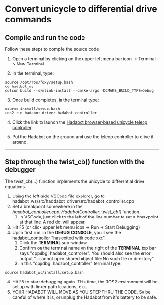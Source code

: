 # Convert unicycle to differential drive commands

## Compile and run the code

Follow these steps to compile the source code

1. Open a terminal by clicking on the upper left menu bar icon -> Terminal -> New Terminal

1. In the terminal, type: 

```
source /opt/ros/foxy/setup.bash
cd hadabot_ws
colcon build --symlink-install --cmake-args -DCMAKE_BUILD_TYPE=Debug
```

3. Once build completes, in the terminal type:

```
source install/setup.bash
ros2 run hadabot_driver hadabot_controller
```

4. Click the link to launch the [Hadabot browser-based unicycle teleop controller](https://www.hadabot.com/tools/teleop.html).

1. Put the Hadabot on the ground and use the teleop controller to drive it around.

-----

## Step through the twist_cb() function with the debugger

The twist_cb(...) function implements the unicycle to differential drive equations.

1. Using the left-side VSCode file explorer, go to hadabot_ws/src/haddabot_driver/src/hadabot_controller.cpp
1. Set a breakpoint somewhere in the _hadabot_controller.cpp::HadabotController::twist_cb()_ function.
    1. In VSCode, just click to the left of the line number to set a breakpoint at that line. A red dot will appear.
1. Hit F5 (or click upper left menu icon -> Run -> Start Debugging)
1. Upon first run, in the __DEBUG CONSOLE__, you'll see the hadabot_controller "has exited with code xxx".
    1. Click the __TERMINAL__ sub-window.
    1. Confirm on the terminal name on the right of the __TERMINAL__ top bar says "cppdbg: hadabot_controller". You should also see the error output "...cannot open shared object file: No such file or directory".
    1. In this "cppdbg: hadabot_controller" terminal type:

```
source hadabot_ws/install/setup.bash
```

4. Hit F5 to start debugging again. This time, the ROS2 environment will be set up with linker path locations, etc..
1. YOUR HADABOT WILL MOVE AS YOU STEP THRU THE CODE. So be careful of where it is, or unplug the Hadabot from it's battery to be safe.
